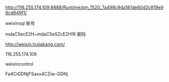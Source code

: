 http://116.255.174.109:8888/Runtime/pm_1520_7a498c94a181de60d2c819e99cd649f1/


weixinsql  账号


mdaC5ecE2H~mdaC5eSZcE2H!R  密码



http://weixin.hujiakang.com/

116.255.174.109

weixincontrol

Fa4CiGDNjFSaxx4CZiw-GDNj



